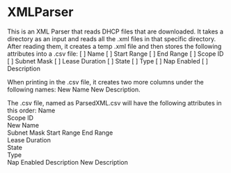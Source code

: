 # XMLParser

This is an XML Parser that reads DHCP files that are downloaded. It takes a directory as an input and reads all the .xml files in that specific directory. After reading them, it creates a temp .xml file and then stores the following attributes into a .csv file:
   [ ] Name
   [ ] Start Range
   [ ] End Range
   [ ] Scope ID
   [ ] Subnet Mask
   [ ] Lease Duration
   [ ] State
   [ ] Type
   [ ] Nap Enabled
   [ ] Description
   
When printing in the .csv file, it creates two more columns under the following names:
    New Name
    New Description.
    
The .csv file, named as ParsedXML.csv will have the following attributes in this order:
    Name	
    Scope ID	
    New Name	
    Subnet Mask	
    Start Range	
    End Range	
    Lease Duration	
    State	
    Type	
    Nap Enabled	
    Description	
    New Description

